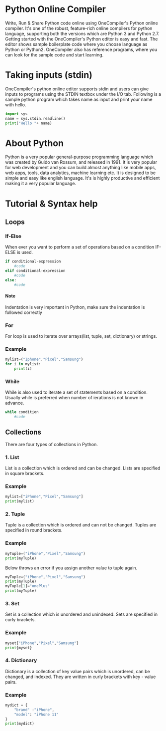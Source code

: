 # Python Online Compiler

Write, Run & Share Python code online using OneCompiler's Python online compiler. It's one of the robust, feature-rich online compilers for python language, supporting both the versions which are Python 3 and Python 2.7. Getting started with the OneCompiler's Python editor is easy and fast. The editor shows sample boilerplate code where you choose language as Python or Python2. OneCompiler also has reference programs, where you can look for the sample code and start learning.

# Taking inputs (stdin)
OneCompiler's python online editor supports stdin and users can give inputs to programs using the STDIN textbox under the I/O tab. Following is a sample python program which takes name as input and print your name with hello.

```py
import sys
name = sys.stdin.readline()
print("Hello "+ name)
```

# About Python

Python is a very popular general-purpose programming language which was created by Guido van Rossum, and released in 1991. It is very popular for web development and you can build almost anything like mobile apps, web apps, tools, data analytics, machine learning etc. It is designed to be simple and easy like english language. It's is highly productive and efficient making it a very popular language. 

# Tutorial & Syntax help 

## Loops

### If-Else

When ever you want to perform a set of operations based on a condition IF-ELSE is used.

```py
if conditional-expression
    #code
elif conditional-expression
    #code
else:
    #code
```

#### Note
Indentation is very important in Python, make sure the indentation is followed correctly 

### For

For loop is used to iterate over arrays(list, tuple, set, dictionary) or strings.

### Example
```py
mylist=("Iphone","Pixel","Samsung")
for i in mylist:
    print(i)
```

### While

While is also used to iterate a set of statements based on a condition. Usually while is preferred when number of ierations is not known in advance.

```py
while condition  
    #code 
```


## Collections

There are four types of collections in Python.

### 1. List
List is a collection which is ordered and can be changed. Lists are specified in square brackets.

### Example
```py
mylist=["iPhone","Pixel","Samsung"]
print(mylist)
```

### 2. Tuple
Tuple is a collection which is ordered and can not be changed. Tuples are specified in round brackets.

### Example
```py
myTuple=("iPhone","Pixel","Samsung")
print(myTuple)
```
Below throws an error if you assign another value to tuple again.
```py
myTuple=("iPhone","Pixel","Samsung")
print(myTuple)
myTuple[1]="onePlus"
print(myTuple)
```

### 3. Set
Set is a collection which is unordered and unindexed. Sets are specified in curly brackets.

### Example
```py
myset{"iPhone","Pixel","Samsung"}
print{myset}
```

### 4. Dictionary

Dictionary is a collection of key value pairs which is unordered, can be changed, and indexed. They are written in curly brackets with key - value pairs. 

### Example
```py
mydict = {
    "brand" :"iPhone",
    "model": "iPhone 11"
}
print(mydict)
```
